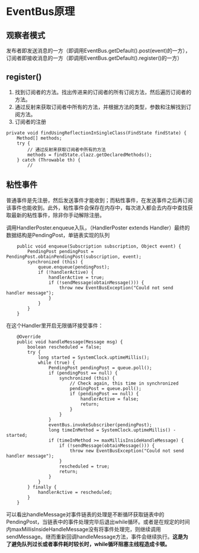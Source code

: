 # EventBus原理

## 观察者模式

发布者即发送消息的一方（即调用EventBus.getDefault().post(event)的一方），订阅者即接收消息的一方（即调用EventBus.getDefault().register()的一方）

## register()
1. 找到订阅者的方法。找出传进来的订阅者的所有订阅方法，然后遍历订阅者的方法。
2. 通过反射来获取订阅者中所有的方法，并根据方法的类型，参数和注解找到订阅方法。
3. 订阅者的注册

```
private void findUsingReflectionInSingleClass(FindState findState) {
    Method[] methods;
    try {
        // 通过反射来获取订阅者中所有的方法
        methods = findState.clazz.getDeclaredMethods();
    } catch (Throwable th) {
        // 

```

## 粘性事件
普通事件是先注册，然后发送事件才能收到；而粘性事件，在发送事件之后再订阅该事件也能收到。此外，粘性事件会保存在内存中，每次进入都会去内存中查找获取最新的粘性事件，除非你手动解除注册。

调用HandlerPoster.enqueue入队，（HandlerPoster extends Handler）最终的数据结构是PendingPost，单链表实现的队列

```
    public void enqueue(Subscription subscription, Object event) {
        PendingPost pendingPost = PendingPost.obtainPendingPost(subscription, event);
        synchronized (this) {
            queue.enqueue(pendingPost);
            if (!handlerActive) {
                handlerActive = true;
                if (!sendMessage(obtainMessage())) {
                    throw new EventBusException("Could not send handler message");
                }
            }
        }
    }
```


在这个Handler里开启无限循环接受事件：

```
    @Override
    public void handleMessage(Message msg) {
        boolean rescheduled = false;
        try {
            long started = SystemClock.uptimeMillis();
            while (true) {
                PendingPost pendingPost = queue.poll();
                if (pendingPost == null) {
                    synchronized (this) {
                        // Check again, this time in synchronized
                        pendingPost = queue.poll();
                        if (pendingPost == null) {
                            handlerActive = false;
                            return;
                        }
                    }
                }
                eventBus.invokeSubscriber(pendingPost);
                long timeInMethod = SystemClock.uptimeMillis() - started;
                if (timeInMethod >= maxMillisInsideHandleMessage) {
                    if (!sendMessage(obtainMessage())) {
                        throw new EventBusException("Could not send handler message");
                    }
                    rescheduled = true;
                    return;
                }
            }
        } finally {
            handlerActive = rescheduled;
        }
    }
```

可以看出handleMessage对事件链表的处理是不断循环获取链表中的PendingPost，当链表中的事件处理完毕后退出while循环。或者是在规定的时间内maxMillisInsideHandleMessage没有将事件处理完，则继续调用sendMessage。继而重新回调handleMessage方法，事件会继续执行。**这是为了避免队列过长或者事件耗时较长时，while循环阻塞主线程造成卡顿。**
